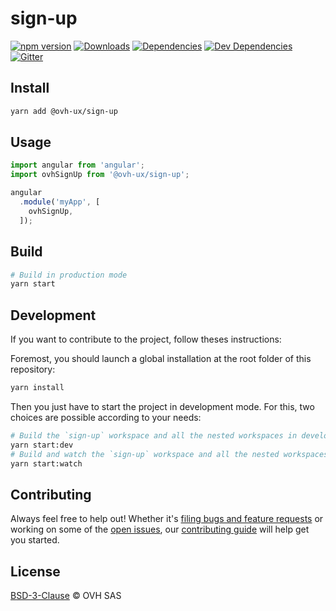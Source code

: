 # sign-up

[![npm version](https://badgen.net/npm/v/@ovh-ux/sign-up)](https://www.npmjs.com/package/@ovh-ux/sign-up) [![Downloads](https://badgen.net/npm/dt/@ovh-ux/sign-up)](https://npmjs.com/package/@ovh-ux/sign-up) [![Dependencies](https://badgen.net/david/dep/ovh-ux/manager/packages/manager/modules/sign-up)](https://npmjs.com/package/@ovh-ux/sign-up?activeTab=dependencies) [![Dev Dependencies](https://badgen.net/david/dev/ovh-ux/manager/packages/manager/modules/sign-up)](https://npmjs.com/package/@ovh-ux/sign-up?activeTab=dependencies) [![Gitter](https://badgen.net/badge/gitter/ovh-ux/blue?icon=gitter)](https://gitter.im/ovh/ux)

## Install

```sh
yarn add @ovh-ux/sign-up
```

## Usage

```js
import angular from 'angular';
import ovhSignUp from '@ovh-ux/sign-up';

angular
  .module('myApp', [
    ovhSignUp,
  ]);
```

## Build

```sh
# Build in production mode
yarn start
```

## Development

If you want to contribute to the project, follow theses instructions:

Foremost, you should launch a global installation at the root folder of this repository:

```sh
yarn install
```

Then you just have to start the project in development mode. For this, two choices are possible according to your needs:

```sh
# Build the `sign-up` workspace and all the nested workspaces in development mode and watch only `sign-up` workspace
yarn start:dev
# Build and watch the `sign-up` workspace and all the nested workspaces in development mode
yarn start:watch
```

## Contributing

Always feel free to help out! Whether it's [filing bugs and feature requests](https://github.com/ovh/manager/issues/new) or working on some of the [open issues](https://github.com/ovh/manager/issues), our [contributing guide](https://github.com/ovh/manager/blob/master/CONTRIBUTING.md) will help get you started.

## License

[BSD-3-Clause](LICENSE) © OVH SAS
